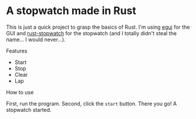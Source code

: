 # A stopwatch made in Rust

This is just a quick project to grasp the basics of Rust. I'm using [egui](https://github.com/emilk/egui) for the GUI and [rust-stopwatch](https://github.com/ellisonch/rust-stopwatch) for the stopwatch (and I totally didn't steal the name... I would never...).

Features

-   Start
-   Stop
-   Clear
-   Lap

How to use

First, run the program. Second, click the `start` button. There you go! A stopwatch started.
